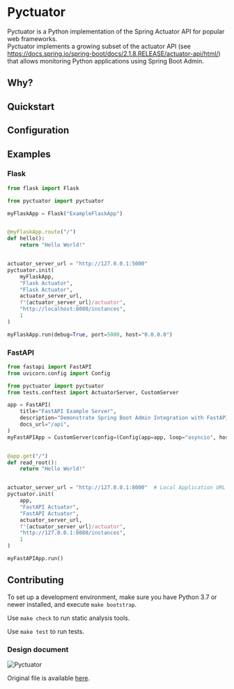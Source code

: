 # Pyctuator

Pyctuator is a Python implementation of the Spring Actuator API for popular web frameworks.  
Pyctuator implements a growing subset of the actuator API (see https://docs.spring.io/spring-boot/docs/2.1.8.RELEASE/actuator-api/html/) that allows monitoring Python applications using Spring Boot Admin.

## Why?

## Quickstart

## Configuration

## Examples
### Flask
```python
from flask import Flask

from pyctuator import pyctuator

myFlaskApp = Flask("ExampleFlaskApp")


@myFlaskApp.route("/")
def hello():
    return "Hello World!"


actuator_server_url = "http://127.0.0.1:5000"
pyctuator.init(
    myFlaskApp,
    "Flask Actuator",
    "Flask Actuator",
    actuator_server_url,
    f"{actuator_server_url}/actuator",
    "http://localhost:8080/instances",
    1
)

myFlaskApp.run(debug=True, port=5000, host="0.0.0.0")

```
### FastAPI
```python
from fastapi import FastAPI
from uvicorn.config import Config

from pyctuator import pyctuator
from tests.conftest import ActuatorServer, CustomServer

app = FastAPI(
    title="FastAPI Example Server",
    description="Demonstrate Spring Boot Admin Integration with FastAPI",
    docs_url="/api",
)
myFastAPIApp = CustomServer(config=(Config(app=app, loop="asyncio", host="0.0.0.0")))


@app.get("/")
def read_root():
    return "Hello World!"


actuator_server_url = "http://127.0.0.1:8000"  # Local Application URL
pyctuator.init(
    app,
    "FastAPI Actuator",
    "FastAPI Actuator",
    actuator_server_url,
    f"{actuator_server_url}/actuator",
    "http://127.0.0.1:8080/instances",
    1
)

myFastAPIApp.run()
```


## Contributing
To set up a development environment, make sure you have Python 3.7 or newer installed, and execute `make bootstrap`.

Use `make check` to run static analysis tools.

Use `make test` to run tests.

### Design document
![Pyctuator](/uploads/8183be2327a2703be14a628d484b8a4b/Pyctuator.JPG)

Original file is available [here](https://drive.google.com/file/d/1e7OjuN_CmYkqcpvR32Ym-Uf5EoWfHyan/view?usp=sharing).

